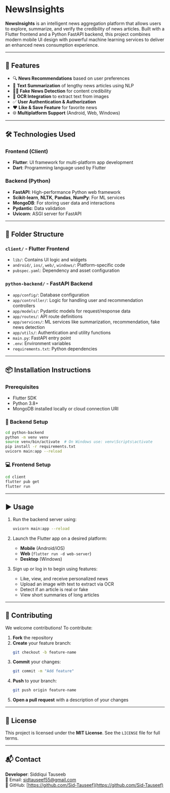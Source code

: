 # NewsInsights

**NewsInsights** is an intelligent news aggregation platform that allows users to explore, summarize, and verify the credibility of news articles. Built with a Flutter frontend and a Python FastAPI backend, this project combines modern mobile UI design with powerful machine learning services to deliver an enhanced news consumption experience.

---

## 🚀 Features
 
- 🔍 **News Recommendations** based on user preferences  
- 🧠 **Text Summarization** of lengthy news articles using NLP  
- 🕵️‍♂️ **Fake News Detection** for content credibility  
- 🧾 **OCR Integration** to extract text from images  
- ✅ **User Authentication & Authorization**  
- ❤️ **Like & Save Feature** for favorite news  
- 🌐 **Multiplatform Support** (Android, Web, Windows)  

---

## 🛠️ Technologies Used

### Frontend (Client)
- **Flutter**: UI framework for multi-platform app development  
- **Dart**: Programming language used by Flutter  

### Backend (Python)
- **FastAPI**: High-performance Python web framework  
- **Scikit-learn**, **NLTK**, **Pandas**, **NumPy**: For ML services  
- **MongoDB**: For storing user data and interactions  
- **Pydantic**: Data validation  
- **Uvicorn**: ASGI server for FastAPI  

---

## 🧰 Folder Structure

### `client/` - Flutter Frontend
- `lib/`: Contains UI logic and widgets  
- `android/`, `ios/`, `web/`, `windows/`: Platform-specific code  
- `pubspec.yaml`: Dependency and asset configuration  

### `python-backend/` - FastAPI Backend
- `app/config/`: Database configuration  
- `app/controller/`: Logic for handling user and recommendation controllers  
- `app/models/`: Pydantic models for request/response data  
- `app/routes/`: API route definitions  
- `app/services/`: ML services like summarization, recommendation, fake news detection  
- `app/utils/`: Authentication and utility functions  
- `main.py`: FastAPI entry point  
- `.env`: Environment variables  
- `requirements.txt`: Python dependencies  

---

## 📦 Installation Instructions

### Prerequisites
- Flutter SDK  
- Python 3.8+  
- MongoDB installed locally or cloud connection URI  

### 🔧 Backend Setup
```bash
cd python-backend
python -m venv venv
source venv/bin/activate  # On Windows use: venv\Scripts\activate
pip install -r requirements.txt
uvicorn main:app --reload
```

### 💻 Frontend Setup
```bash
cd client
flutter pub get
flutter run
```

---

## ▶️ Usage

1. Run the backend server using:
   ```bash
   uvicorn main:app --reload
   ```

2. Launch the Flutter app on a desired platform:
   - **Mobile** (Android/iOS)
   - **Web** (`flutter run -d web-server`)
   - **Desktop** (Windows)

3. Sign up or log in to begin using features:
   - Like, view, and receive personalized news  
   - Upload an image with text to extract via OCR  
   - Detect if an article is real or fake  
   - View short summaries of long articles  

---

## 🤝 Contributing

We welcome contributions! To contribute:

1. **Fork** the repository  
2. **Create** your feature branch:
   ```bash
   git checkout -b feature-name
   ```
3. **Commit** your changes:
   ```bash
   git commit -m "Add feature"
   ```
4. **Push** to your branch:
   ```bash
   git push origin feature-name
   ```
5. **Open a pull request** with a description of your changes  

---

## 📄 License

This project is licensed under the **MIT License**. See the `LICENSE` file for full terms.

---

## 📬 Contact

**Developer**: Siddiqui Tauseeb  
📧 Email: [sidtauseef55@gmail.com](mailto:sidtauseef20020204@gmail.com)  
🔗 GitHub: [https://github.com/Sid-Tauseef](https://github.com/Sid-Tauseef)
